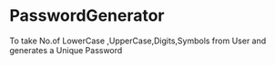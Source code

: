 # PasswordGenerator

To take  No.of LowerCase ,UpperCase,Digits,Symbols from User and generates a Unique Password
